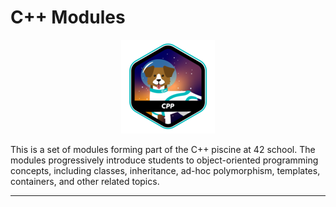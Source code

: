 # C++ Modules

<p align="center">
  <img src="https://github.com/DiAraz/DiAraz/blob/main/42_badges/cppe.png"/>
</p>

This is a set of modules forming part of the C++ piscine at 42 school. The modules progressively introduce students to object-oriented programming concepts, including classes, inheritance, ad-hoc polymorphism, templates, containers, and other related topics.

---

